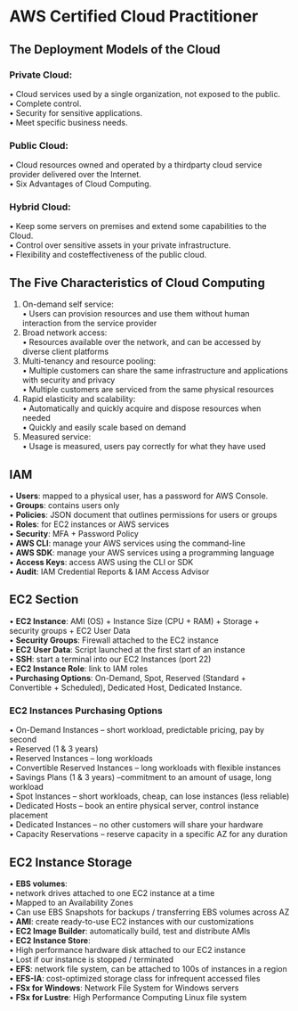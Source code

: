 # AWS Certified Cloud Practitioner

## The Deployment Models of the Cloud
### Private Cloud:
• Cloud services used by a single organization, not exposed to the public.  
• Complete control.  
• Security for sensitive applications.  
• Meet specific business needs.  
### Public Cloud:
• Cloud resources owned and operated by a thirdparty cloud service provider delivered over the Internet.   
• Six Advantages of Cloud Computing.   
### Hybrid Cloud:
• Keep some servers on premises and extend some capabilities to the Cloud.  
• Control over sensitive assets in your private infrastructure.  
• Flexibility and costeffectiveness of the public cloud.  

## The Five Characteristics of Cloud Computing
1. On-demand self service:  
• Users can provision resources and use them without human interaction from the service
provider    
2. Broad network access:  
• Resources available over the network, and can be accessed by diverse client platforms  
3. Multi-tenancy and resource pooling:  
• Multiple customers can share the same infrastructure and applications with security and privacy  
• Multiple customers are serviced from the same physical resources  
4. Rapid elasticity and scalability:  
• Automatically and quickly acquire and dispose resources when needed  
• Quickly and easily scale based on demand  
5. Measured service:  
• Usage is measured, users pay correctly for what they have used  

## IAM 
• **Users**: mapped to a physical user, has a password for AWS Console.  
• **Groups**: contains users only  
• **Policies**: JSON document that outlines permissions for users or groups  
• **Roles**: for EC2 instances or AWS services  
• **Security**: MFA + Password Policy  
• **AWS CLI**: manage your AWS services using the command-line  
• **AWS SDK**: manage your AWS services using a programming language  
• **Access Keys**: access AWS using the CLI or SDK  
• **Audit**: IAM Credential Reports & IAM Access Advisor  

## EC2 Section 
• **EC2 Instance**:  AMI (OS) + Instance Size (CPU + RAM) + Storage + security groups + EC2 User Data  
• **Security Groups**: Firewall attached to the EC2 instance  
• **EC2 User Data**: Script launched at the first start of an instance   
• **SSH**: start a terminal into our EC2 Instances (port 22)  
• **EC2 Instance Role**: link to IAM roles  
• **Purchasing Options**:  On-Demand, Spot, Reserved (Standard + Convertible + Scheduled), Dedicated Host, Dedicated Instance.  

### EC2 Instances Purchasing Options
• On-Demand Instances – short workload, predictable pricing, pay by second  
• Reserved (1 & 3 years)   
  • Reserved Instances – long workloads  
  • Convertible Reserved Instances – long workloads with flexible instances   
• Savings Plans (1 & 3 years) –commitment to an amount of usage, long workload  
• Spot Instances – short workloads, cheap, can lose instances (less reliable)  
• Dedicated Hosts – book an entire physical server, control instance placement  
• Dedicated Instances – no other customers will share your hardware  
• Capacity Reservations – reserve capacity in a specific AZ for any duration  


## EC2 Instance Storage  
• **EBS volumes**:  
  • network drives attached to one EC2 instance at a time  
  • Mapped to an Availability Zones  
  • Can use EBS Snapshots for backups / transferring EBS volumes across AZ  
• **AMI**: create ready-to-use EC2 instances with our customizations  
• **EC2 Image Builder**: automatically build, test and distribute AMIs  
• **EC2 Instance Store**:  
  • High performance hardware disk attached to our EC2 instance  
  • Lost if our instance is stopped / terminated  
• **EFS**: network file system, can be attached to 100s of instances in a region  
• **EFS-IA**: cost-optimized storage class for infrequent accessed files  
• **FSx for Windows**: Network File System for Windows servers  
• **FSx for Lustre**: High Performance Computing Linux file system  
